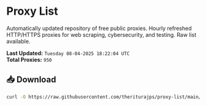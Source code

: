 # Proxy List

Automatically updated repository of free public proxies. Hourly refreshed HTTP/HTTPS proxies for web scraping, cybersecurity, and testing. Raw list available.

**Last Updated:** `Tuesday 08-04-2025 18:22:04 UTC`  
**Total Proxies:** `950`

## 📥 Download
```bash
curl -O https://raw.githubusercontent.com/theriturajps/proxy-list/main/proxies.txt

